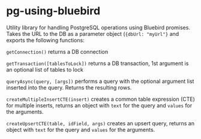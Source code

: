 # pg-using-bluebird

Utility library for handling PostgreSQL operations using Bluebird promises. Takes the URL to the DB as a 
parameter object (```{dbUrl: "myUrl"}``` and exports the following functions:

```getConnection()``` returns a DB connection

```getTransaction([tablesToLock])``` returns a DB transaction, 1st argument is an optional list of tables to lock

```queryAsync(query, [args])``` performs a query with the optional argument list inserted into the query. Returns the resulting rows.

```createMultipleInsertCTE(insert)``` creates a common table expression (CTE) for multiple inserts, returns an object 
with ```text``` for the query and ```values``` for the arguments.

```createUpsertCTE(table, idField, args)``` creates an upsert query, returns an object 
with ```text``` for the query and ```values``` for the arguments.
